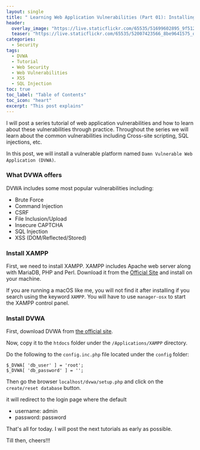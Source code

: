 ```yaml
---
layout: single
title: " Learning Web Application Vulnerabilities (Part 01): Installing Damn Vulnerable Web Application (DVWA)"
header:
  overlay_image: "https://live.staticflickr.com/65535/51699602895_9f512e632d_o.png"
  teaser: "https://live.staticflickr.com/65535/52007423566_8be9641575_o.png"
categories:
  - Security
tags:
  - DVWA
  - Tutorial
  - Web Security
  - Web Vulnerabilities 
  - XSS
  - SQL Injection
toc: true
toc_label: "Table of Contents"
toc_icon: "heart"
excerpt: "This post explains"
---
```


I will post a series tutorial of web application vulnerabilities and how to learn about these vulnerabilities through practice. Throughout the series we will learn about the common vulnerabilities including Cross-site scripting, SQL injections, etc.

In this post, we will install a vulnerable platform named `Damn Vulnerable Web Application (DVWA)`.

### What DVWA offers
DVWA includes some most popular vulnerabilities including:

-   Brute Force
-   Command Injection
-   CSRF
-   File Inclusion/Upload
-   Insecure CAPTCHA
-   SQL Injection
-   XSS (DOM/Reflected/Stored)

### Install XAMPP
First, we need to install XAMPP. XAMPP includes Apache web server along with MariaDB, PHP and Perl. Download it from the [Official Site](https://www.apachefriends.org/download.html) and install on your machine. 

If you are running a macOS like me, you will not find it after installing if you search using the keyword `XAMPP`. You will have to use `manager-osx` to start the XAMPP control panel.


### Install DVWA
First, download DVWA from [the official site](https://dvwa.co.uk/).

Now, copy it to the `htdocs` folder under the `/Applications/XAMPP` directory.

Do the following to the `config.inc.php` file located under the `config` folder:

```
$_DVWA[ 'db_user' ] = 'root';
$_DVWA[ 'db_password' ] = '';
```

Then go the browser `localhost/dvwa/setup.php` and click on the `create/reset database` button.

it will redirect to the login page where the default
* username: admin
* password: password

That's all for today. I will post the next tutorials as early as possible.

Till then, cheers!!!
<!--stackedit_data:
eyJoaXN0b3J5IjpbMjQ0NDg3NTNdfQ==
-->